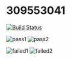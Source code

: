 # 309553041

[![Build Status](https://travis-ci.com/MingFengKuo/309553041.svg?branch=main)](https://travis-ci.com/MingFengKuo/309553041)

![pass1](https://user-images.githubusercontent.com/71708044/112744946-2e274c00-8fd7-11eb-93d8-a8c901b36ede.png)
![pass2](https://user-images.githubusercontent.com/71708044/112744973-5911a000-8fd7-11eb-9243-a031ce78482a.png)

![failed1](https://user-images.githubusercontent.com/71708044/112744994-7f374000-8fd7-11eb-975b-34f55592a09e.png)
![failed2](https://user-images.githubusercontent.com/71708044/112745027-c0c7eb00-8fd7-11eb-9a3a-df94e6f97b26.png)
